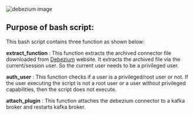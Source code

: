 
![debezium image](https://images.app.goo.gl/5WUcFgmRsu4WFpnq6)


## Purpose of bash script:  

This bash script contains three function as shown below:   

**extract_function** : This function extracts the archived connector file downloaded from [Debezium](https://debezium.io/documentation/reference/1.6/install.html) website. It extracts the archived file via the current/session user. So the current user needs to be a privileged user.  


**auth_user** : This function checks if a user is a privileged/root user or not. If the user executing the script is not a root user or a user without privileged capabilities, then the script does not execute. 

**attach_plugin** : This function attaches the debezium connector to a kafka broker and restarts kafka broker.
